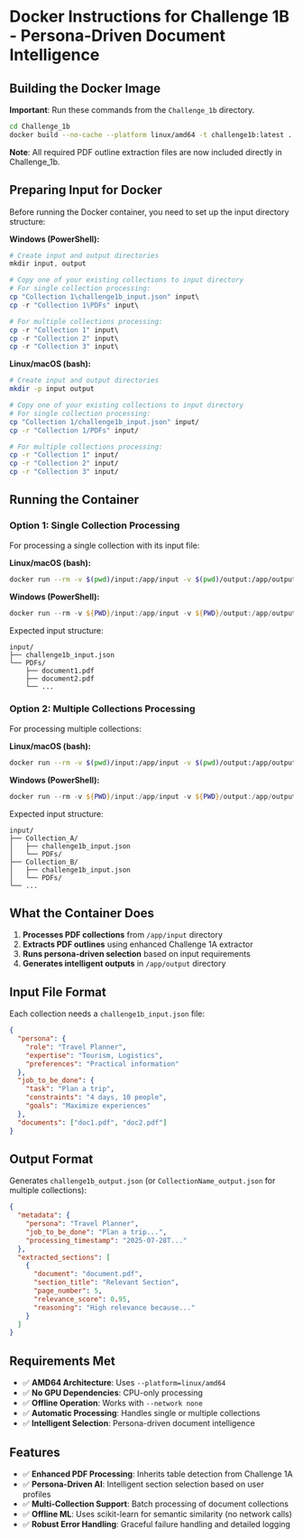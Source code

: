 # Docker Instructions for Challenge 1B - Persona-Driven Document Intelligence

## Building the Docker Image

**Important**: Run these commands from the `Challenge_1b` directory.

```bash
cd Challenge_1b
docker build --no-cache --platform linux/amd64 -t challenge1b:latest .
```

**Note**: All required PDF outline extraction files are now included directly in Challenge_1b.

## Preparing Input for Docker

Before running the Docker container, you need to set up the input directory structure:

**Windows (PowerShell):**
```powershell
# Create input and output directories
mkdir input, output

# Copy one of your existing collections to input directory
# For single collection processing:
cp "Collection 1\challenge1b_input.json" input\
cp -r "Collection 1\PDFs" input\

# For multiple collections processing:
cp -r "Collection 1" input\
cp -r "Collection 2" input\
cp -r "Collection 3" input\
```

**Linux/macOS (bash):**
```bash
# Create input and output directories
mkdir -p input output

# Copy one of your existing collections to input directory
# For single collection processing:
cp "Collection 1/challenge1b_input.json" input/
cp -r "Collection 1/PDFs" input/

# For multiple collections processing:
cp -r "Collection 1" input/
cp -r "Collection 2" input/
cp -r "Collection 3" input/
```

## Running the Container

### Option 1: Single Collection Processing
For processing a single collection with its input file:

**Linux/macOS (bash):**
```bash
docker run --rm -v $(pwd)/input:/app/input -v $(pwd)/output:/app/output --network none challenge1b:latest
```

**Windows (PowerShell):**
```powershell
docker run --rm -v ${PWD}/input:/app/input -v ${PWD}/output:/app/output --network none challenge1b:latest
```

Expected input structure:
```
input/
├── challenge1b_input.json
└── PDFs/
    ├── document1.pdf
    ├── document2.pdf
    └── ...
```

### Option 2: Multiple Collections Processing
For processing multiple collections:

**Linux/macOS (bash):**
```bash
docker run --rm -v $(pwd)/input:/app/input -v $(pwd)/output:/app/output --network none challenge1b:latest
```

**Windows (PowerShell):**
```powershell
docker run --rm -v ${PWD}/input:/app/input -v ${PWD}/output:/app/output --network none challenge1b:latest
```

Expected input structure:
```
input/
├── Collection_A/
│   ├── challenge1b_input.json
│   └── PDFs/
├── Collection_B/
│   ├── challenge1b_input.json
│   └── PDFs/
└── ...
```

## What the Container Does

1. **Processes PDF collections** from `/app/input` directory
2. **Extracts PDF outlines** using enhanced Challenge 1A extractor
3. **Runs persona-driven selection** based on input requirements
4. **Generates intelligent outputs** in `/app/output` directory

## Input File Format

Each collection needs a `challenge1b_input.json` file:

```json
{
  "persona": {
    "role": "Travel Planner",
    "expertise": "Tourism, Logistics",
    "preferences": "Practical information"
  },
  "job_to_be_done": {
    "task": "Plan a trip",
    "constraints": "4 days, 10 people",
    "goals": "Maximize experiences"
  },
  "documents": ["doc1.pdf", "doc2.pdf"]
}
```

## Output Format

Generates `challenge1b_output.json` (or `CollectionName_output.json` for multiple collections):

```json
{
  "metadata": {
    "persona": "Travel Planner",
    "job_to_be_done": "Plan a trip...",
    "processing_timestamp": "2025-07-28T..."
  },
  "extracted_sections": [
    {
      "document": "document.pdf",
      "section_title": "Relevant Section",
      "page_number": 5,
      "relevance_score": 0.95,
      "reasoning": "High relevance because..."
    }
  ]
}
```

## Requirements Met

- ✅ **AMD64 Architecture**: Uses `--platform=linux/amd64`
- ✅ **No GPU Dependencies**: CPU-only processing
- ✅ **Offline Operation**: Works with `--network none`
- ✅ **Automatic Processing**: Handles single or multiple collections
- ✅ **Intelligent Selection**: Persona-driven document intelligence

## Features

- ✅ **Enhanced PDF Processing**: Inherits table detection from Challenge 1A
- ✅ **Persona-Driven AI**: Intelligent section selection based on user profiles
- ✅ **Multi-Collection Support**: Batch processing of document collections
- ✅ **Offline ML**: Uses scikit-learn for semantic similarity (no network calls)
- ✅ **Robust Error Handling**: Graceful failure handling and detailed logging
